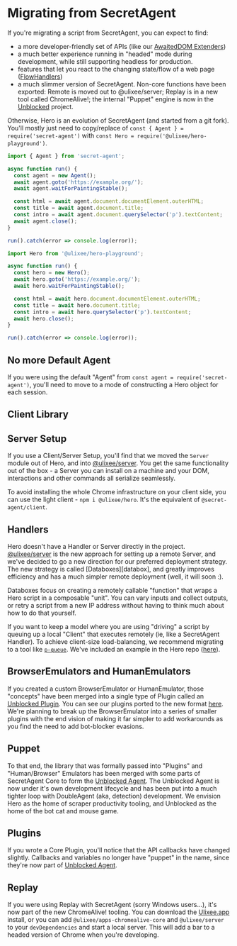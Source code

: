 # Migrating from SecretAgent

If you're migrating a script from SecretAgent, you can expect to find:

- a more developer-friendly set of APIs (like our [AwaitedDOM Extenders](/docs/hero/basic-client/awaited-dom-extenders))
- a much better experience running in "headed" mode during development, while still supporting headless for production.
- features that let you react to the changing state/flow of a web page ([FlowHandlers](/docs/hero/basic-client/flow))
- a much slimmer version of SecretAgent. Non-core functions have been exported: Remote is moved out to @ulixee/server; Replay is in a new tool called ChromeAlive!; the internal "Puppet" engine is now in the [Unblocked](https://github.com/unblocked-web/unblocked) project.

Otherwise, Hero is an evolution of SecretAgent (and started from a git fork). You'll mostly just need to copy/replace of `const { Agent } = require('secret-agent')` with `const Hero = require('@ulixee/hero-playground')`.

```typescript
import { Agent } from 'secret-agent';

async function run() {
  const agent = new Agent();
  await agent.goto('https://example.org/');
  await agent.waitForPaintingStable();

  const html = await agent.document.documentElement.outerHTML;
  const title = await agent.document.title;
  const intro = await agent.document.querySelector('p').textContent;
  await agent.close();
}

run().catch(error => console.log(error));
```

```typescript
import Hero from '@ulixee/hero-playground';

async function run() {
  const hero = new Hero();
  await hero.goto('https://example.org/');
  await hero.waitForPaintingStable();

  const html = await hero.document.documentElement.outerHTML;
  const title = await hero.document.title;
  const intro = await hero.querySelector('p').textContent;
  await hero.close();
}

run().catch(error => console.log(error));
```

## No more Default Agent

If you were using the default "Agent" from `const agent = require('secret-agent')`, you'll need to move to a mode of constructing a Hero object for each session.

## Client Library

## Server Setup

If you use a Client/Server Setup, you'll find that we moved the `Server` module out of Hero, and into [@ulixee/server][server]. You get the same functionality out of the box - a Server you can install on a machine and your DOM, interactions and other commands all serialize seamlessly.

To avoid installing the whole Chrome infrastructure on your client side, you can use the light client - `npm i @ulixee/hero`. It's the equivalent of `@secret-agent/client`.

## Handlers

Hero doesn't have a Handler or Server directly in the project. [@ulixee/server][server] is the new approach for setting up a remote Server, and we've decided to go a new direction for our preferred deployment strategy. The new strategy is called [Databoxes][databox], and greatly improves efficiency and has a much simpler remote deployment (well, it will soon :).

Databoxes focus on creating a remotely callable "function" that wraps a Hero script in a composable "unit". You can vary inputs and collect outputs, or retry a script from a new IP address without having to think much about how to do that yourself.

If you want to keep a model where you are using "driving" a script by queuing up a local "Client" that executes remotely (ie, like a SecretAgent Handler). To achieve client-size load-balancing, we recommend migrating to a tool like [`p-queue`](https://github.com/sindresorhus/p-queue). We've included an example in the Hero repo ([here](https://github.com/ulixee/hero/blob/27e1966c636f47519ed5d1ccc22273c1215855c1/examples/ulixee.org.ts)).

## BrowserEmulators and HumanEmulators

If you created a custom BrowserEmulator or HumanEmulator, those "concepts" have been merged into a single type of Plugin called an [Unblocked Plugin][unblocked-plugin]. You can see our plugins ported to the new format [here](https://github.com/unblocked-web/unblocked/plugins). We're planning to break up the BrowserEmulator into a series of smaller plugins with the end vision of making it far simpler to add workarounds as you find the need to add bot-blocker evasions.

## Puppet

To that end, the library that was formally passed into "Plugins" and "Human/Browser" Emulators has been merged with some parts of SecretAgent Core to form the [Unblocked Agent][unblocked-agent]. The Unblocked Agent is now under it's own development lifecycle and has been put into a much tighter loop with DoubleAgent (aka, detection) development. We envision Hero as the home of scraper productivity tooling, and Unblocked as the home of the bot cat and mouse game.

## Plugins

If you wrote a Core Plugin, you'll notice that the API callbacks have changed slightly. Callbacks and variables no longer have "puppet" in the name, since they're now part of [Unblocked Agent][unblocked-agent].

## Replay

If you were using Replay with SecretAgent (sorry Windows users...), it's now part of the new ChromeAlive! tooling. You can download the [Ulixee.app](https://github.com/ulixee/ulixee/releases/latest) install, or you can add `@ulixee/apps-chromealive-core` and `@ulixee/server` to your `devDependencies` and start a local server. This will add a bar to a headed version of Chrome when you're developing.


[server]: https://ulixee.org/docs/server
[unblocked-plugin]: https://github.com/unblocked-web/specifications
[unblocked-agent]: https://github.com/unblocked-web/agent
